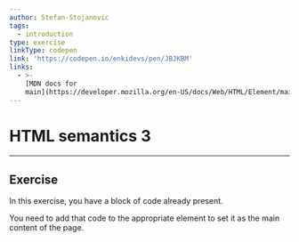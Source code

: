 ```yaml
---
author: Stefan-Stojanovic
tags:
  - introduction
type: exercise
linkType: codepen
link: 'https://codepen.io/enkidevs/pen/JBJKBM'
links:
  - >-
    [MDN docs for
    main](https://developer.mozilla.org/en-US/docs/Web/HTML/Element/main){website}
---
```


# HTML semantics 3


---

## Exercise

In this exercise, you have a block of code already present. 

You need to add that code to the appropriate element to set it as the main content of the page.
 
